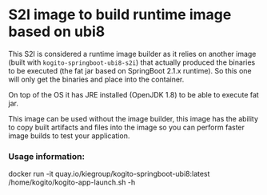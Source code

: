 # S2I image to build runtime image based on ubi8

This S2I is considered a runtime image builder as it relies on another image
(built with `kogito-springboot-ubi8-s2i`) that actually produced the binaries to be executed
(the fat jar based on SpringBoot 2.1.x runtime). So this one will only get the binaries
and place into the container.

On top of the OS it has JRE installed (OpenJDK 1.8) to be able to execute fat jar.

This image can be used without the image builder, this image has the ability to copy
built artifacts and files into the image so you can perform faster image builds to test your application.

### Usage information:

docker run -it quay.io/kiegroup/kogito-springboot-ubi8:latest /home/kogito/kogito-app-launch.sh -h

